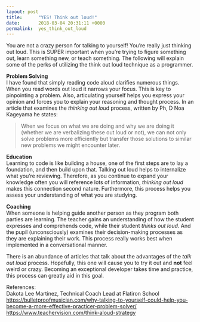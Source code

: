```yaml
---
layout: post
title:      "YES! Think out loud!"
date:       2018-03-04 20:31:11 +0000
permalink:  yes_think_out_loud
---
```



You are not a crazy person for talking to yourself! You’re really just thinking out loud. This is SUPER important when you’re trying to figure something out, learn something new, or teach something. The following will explain some of the perks of utilizing the think out loud technique as a programmer.

**Problem Solving**  <br />
I have found that simply reading code aloud clarifies numerous things. When you read words out loud it narrows your focus. This is key to pinpointing a problem. Also, articulating yourself helps you express your opinion and forces you to explain your reasoning and thought process. In an article that examines the *thinking out lou*d process, written by Ph, D Noa Kageyama he states:

> When we focus on what we are doing and why we are doing it (whether we are verbalizing these out loud or not), we can not only solve problems more efficiently but transfer those solutions to similar new problems we might encounter later.
> 

**Education** <br />
Learning to code is like building a house, one of the first steps are to lay a foundation, and then build upon that. Talking out loud helps to internalize what you’re reviewing. Therefore, as you continue to expand your knowledge often you will reference lots of information, *thinking out loud* makes this connection second nature. Furthermore, this process helps you assess your understanding of what you are studying.

**Coaching** <br />
When someone is helping guide another person as they program both parties are learning. The teacher gains an understanding of how the student expresses and comprehends code, while their student *thinks out loud*. And the pupil (unconsciously) examines their decision-making processes as they are explaining their work. This process really works best when implemented in a conversational manner.

There is an abundance of articles that talk about the advantages of the *talk out loud* process. Hopefully, this one will cause you to try it out and **not** feel weird or crazy. Becoming an exceptional developer takes time and practice, this process can greatly aid in this goal.

References: <br />
Dakota Lee Martinez, Technical Coach Lead at Flatiron School<br />
https://bulletproofmusician.com/why-talking-to-yourself-could-help-you-become-a-more-effective-practicer-problem-solver/  <br />
https://www.teachervision.com/think-aloud-strategy <br />


